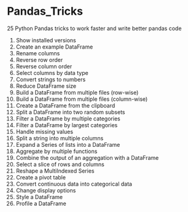 # Pandas_Tricks
25 Python Pandas tricks to work faster and write better pandas code

<ol>
  <li>Show installed versions</li>
  <li>Create an example DataFrame</li>
  <li>Rename columns</li>
  <li>Reverse row order</li>
  <li>Reverse column order</li>
  <li>Select columns by data type</li>
  <li>Convert strings to numbers</li>
  <li>Reduce DataFrame size</li>
  <li>Build a DataFrame from multiple files (row-wise)</li>
  <li>Build a DataFrame from multiple files (column-wise)</li>
  <li>Create a DataFrame from the clipboard</li>
  <li>Split a DataFrame into two random subsets</li>
  <li>Filter a DataFrame by multiple categories</li>
  <li>Filter a DataFrame by largest categories</li>
  <li>Handle missing values</li>
  <li>Split a string into multiple columns</li>
  <li>Expand a Series of lists into a DataFrame</li>
  <li>Aggregate by multiple functions</li>
  <li>Combine the output of an aggregation with a DataFrame</li>
  <li>Select a slice of rows and columns</li>
  <li>Reshape a MultiIndexed Series</li>
  <li>Create a pivot table</li>
  <li>Convert continuous data into categorical data</li>
  <li>Change display options</li>
  <li>Style a DataFrame</li>
  <li>Profile a DataFrame</li>
</ol>

